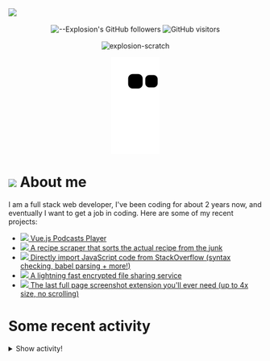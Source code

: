 <picture>
  <source media="(prefers-color-scheme: dark)" srcset="https://user-images.githubusercontent.com/61319150/169753065-1659a66c-faf9-4e8f-b065-b42205df4952.png">
  <img src="https://user-images.githubusercontent.com/61319150/169753029-4ebc7808-4c64-4203-a880-02b38084cca4.png">
</picture>

<div align=center>
  
![--Explosion's GitHub followers](https://img.shields.io/github/followers/Explosion-Scratch?color=00bbbb&style=for-the-badge&logo=github&logoColor=fff) 
![GitHub visitors](https://visitor-badge-reloaded.herokuapp.com/badge?page_id=explosion-scratch.visitor.badge.reloaded&color=00bbbb&style=for-the-badge&logo=github)

</div>

<p align=center><img align="center" src="https://github-readme-streak-stats.herokuapp.com/?user=explosion-scratch&" alt="explosion-scratch" /></p>
<p align=center><img align="center" src="https://raw.githubusercontent.com/Explosion-Scratch/Explosion-scratch/a407529eda6cf7c81265dae00a6eab19d1597632/github-contribution-grid-snake.svg" /></p>

<h1><img src="https://api.iconify.design/noto-v1:beaming-face-with-smiling-eyes.svg" width="25ch"> About me</h1>
  <p>I am a full stack web developer, I've been coding for about 2 years now, and eventually I want to get a job in coding. Here are some of my recent projects:</p>

  <ul>
     <li><a href="https://github.com/explosion-scratch/podcasts_player"><img src="https://api.iconify.design/noto-v1:musical-notes.svg"> Vue.js Podcasts Player</a></li>
     <li><a href="https://github.com/explosion-scratch/recipes/"><img src="https://api.iconify.design/noto-v1:face-savoring-food.svg"> A recipe scraper that sorts the actual recipe from the junk</a></li>
     <li><a href="https://github.com/explosion-scratch/stackoverflow_import/"><img src="https://api.iconify.design/noto-v1:man-technologist-medium-light-skin-tone.svg"> Directly import JavaScript code from StackOverflow (syntax checking, babel parsing + more!)</a></li>
     <li><a href="https://github.com/explosion-scratch/ondrop/"><img src="https://api.iconify.design/noto-v1:cloud-with-lightning.svg"> A lightning fast encrypted file sharing service</a></li>
     <li><a href="https://github.com/explosion-scratch/screenshot_extension/"><img src="https://api.iconify.design/noto-v1:computer-mouse.svg"> The last full page screenshot extension you'll ever need (up to 4x size, no scrolling)</a></li>
  </ul>
  
  # Some recent activity


<details><summary>Show activity!</summary>
<ul>
<li><p>6 days, 3 hours, 7 minutes ago – <a href="https://github.com/Bijoujs/Bijou.js/commit/1798c64fbf4b0a5a40c7e9c785fcae500c9c76ee"><code>1798c64</code></a>– Bump clean-jsdoc-theme from 3.3.4 to 4.0.5 (#376) (<a href="https://github.com/Bijoujs/Bijou.js">Bijoujs/Bijou.js</a>)</p></li>
<li><p>6 days, 3 hours, 7 minutes ago – Merged a <a href="https://github.com/Bijoujs/Bijou.js/pull/376">pull request</a> in <a href="https://github.com/Bijoujs/Bijou.js">Bijoujs/Bijou.js</a></p></li>
<li><p>7 days, 6 hours, 57 minutes ago – Commented in <a href="https://github.com/Bijoujs/Bijou.js/pull/370#issuecomment-1156831514">Bijoujs/Bijou.js</a><blockquote> Explosion Scratch looks like you ll need to change sone stuff in jsdoc json particularly the theme option s been removed I ve never used jsdo </blockquote></p></li>
<li><p>7 days, 6 hours, 58 minutes ago – <a href="https://github.com/Bijoujs/Bijou.js/commit/df2e0d9bcaa3a1c8e988955c181242653de1353b"><code>df2e0d9</code></a>– Revert "Bump clean-jsdoc-theme from 3.3.4 to 4.0.4 (#372)" (#374) (<a href="https://github.com/Bijoujs/Bijou.js">Bijoujs/Bijou.js</a>)</p></li>
<li><p>7 days, 6 hours, 58 minutes ago – Merged a <a href="https://github.com/Bijoujs/Bijou.js/pull/374">pull request</a> in <a href="https://github.com/Bijoujs/Bijou.js">Bijoujs/Bijou.js</a></p></li>
<li><p>7 days, 6 hours, 58 minutes ago – opened a <a href="https://github.com/Bijoujs/Bijou.js/pull/374">pull request</a> in <a href="https://github.com/Bijoujs/Bijou.js">Bijoujs/Bijou.js</a></p></li>
<li><p>7 days, 6 hours, 58 minutes ago – <a href="https://github.com/Bijoujs/Bijou.js/commit/bb81060972b608223ba14c4818183ae13f982fd1"><code>bb81060</code></a>– Bump clean-jsdoc-theme from 3.3.4 to 4.0.4 (#372) (<a href="https://github.com/Bijoujs/Bijou.js">Bijoujs/Bijou.js</a>)</p></li>
<li><p>7 days, 6 hours, 58 minutes ago – Merged a <a href="https://github.com/Bijoujs/Bijou.js/pull/372">pull request</a> in <a href="https://github.com/Bijoujs/Bijou.js">Bijoujs/Bijou.js</a></p></li>
<li><p>7 days, 6 hours, 58 minutes ago – <a href="https://github.com/Bijoujs/Bijou.js/commit/74efb0408c952c10e5f73f40a76960457890392c"><code>74efb04</code></a>– Bump prettier from 2.6.2 to 2.7.0 (#373) (<a href="https://github.com/Bijoujs/Bijou.js">Bijoujs/Bijou.js</a>)</p></li>
<li><p>7 days, 6 hours, 58 minutes ago – Merged a <a href="https://github.com/Bijoujs/Bijou.js/pull/373">pull request</a> in <a href="https://github.com/Bijoujs/Bijou.js">Bijoujs/Bijou.js</a></p></li>
<li><p>8 days, 1 hour, 7 minutes ago – Commented in <a href="https://github.com/tandpfun/skill-icons/issues/101#issuecomment-1155863539">tandpfun/skill-icons</a><blockquote>Didn t know that the site was in Vue or I would ve coded it in vue</blockquote></p></li>
<li><p>8 days, 1 hour, 8 minutes ago – Commented in <a href="https://github.com/tandpfun/skill-icons/issues/101#issuecomment-1155863428">tandpfun/skill-icons</a><blockquote>Could you compile it to HTML and CSS then just copy paste </blockquote></p></li>
<li><p>8 days, 1 hour, 9 minutes ago – Commented in <a href="https://github.com/tandpfun/skill-icons/issues/101#issuecomment-1155862634">tandpfun/skill-icons</a><blockquote>Wait is the site open source</blockquote></p></li>
<li><p>8 days, 1 hour, 10 minutes ago – Commented in <a href="https://github.com/tandpfun/skill-icons/issues/101#issuecomment-1155862410">tandpfun/skill-icons</a><blockquote>I ll work on a PR</blockquote></p></li>
<li><p>8 days, 1 hour, 10 minutes ago – Commented in <a href="https://github.com/tandpfun/skill-icons/issues/101#issuecomment-1155862378">tandpfun/skill-icons</a><blockquote> I love it I don t know svelte right now but it would be cool to add this to the site as the icon builder Svelte is famous for being a disappearin </blockquote></p></li>
<li><p>10 days, 6 hours, 11 minutes ago – <a href="https://github.com/Explosion-Scratch/tools/commit/72761609c9bacf561578162b85e9da0fadbd40bf"><code>7276160</code></a>– Better transitions and Fix #6 (<a href="https://github.com/Explosion-Scratch/tools">Explosion-Scratch/tools</a>)</p></li>

<li><p>11 days, 6 hours, 16 minutes ago – Commented in <a href="https://github.com/coder/coder/issues/2262#issuecomment-1152988943">coder/coder</a><blockquote> I actually thought emoji was pretty clever We could forge a new path Modifiers and combinations like skin tone would be interesting though </blockquote></p></li>
<li><p>11 days, 6 hours, 42 minutes ago – Commented in <a href="https://github.com/coder/coder/issues/2262#issuecomment-1152985977">coder/coder</a><blockquote>yeah not exactly sure why to use emoji wouldn t just using a lookup table and allowing users to choose be fine Emojis json was made for this p </blockquote></p></li>
<li><p>12 days, 42 minutes ago – Commented in <a href="https://github.com/coder/coder/issues/2262#issuecomment-1152829615">coder/coder</a><blockquote> Explosion Scratch nice idea We re looking into it It wasn t my idea lolit was kylecarbs apparently</blockquote></p></li>
</ul>
</details>
